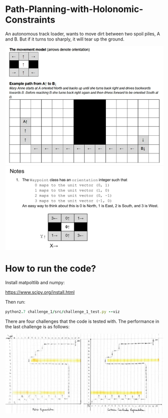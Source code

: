 # Path-Planning-with-Holonomic-Constraints
An autonomous track loader, wants to move dirt between two spoil piles, A and B. But if it turns too sharply, it will tear up the ground.

![Task](/Task.jpg)
![Notes](/Notes.jpg)

# How to run the code?

Install matpoltlib and numpy:

https://www.scipy.org/install.html

Then run:
```ruby
python2.7 challenge_1/src/challenge_1_test.py --viz
```
There are four challenges that the code is tested with. The performance in the last challenge is as follows:

![Challenge 4](/Test_with_multiple_obstacles.jpg)
